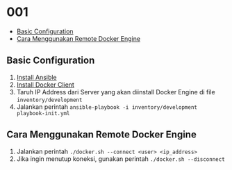 # 001

- [Basic Configuration](#basic-configuration)
- [Cara Menggunakan Remote Docker Engine](#cara-menggunakan-remote-docker-engine)

## Basic Configuration
1. [Install Ansible](https://docs.ansible.com/ansible/latest/installation_guide/intro_installation.html)
2. [Install Docker Client](https://stackoverflow.com/questions/38675925/is-it-possible-to-install-only-the-docker-cli-and-not-the-daemon)
3. Taruh IP Address dari Server yang akan diinstall Docker Engine di file `inventory/development`
4. Jalankan perintah `ansible-playbook -i inventory/development playbook-init.yml`

## Cara Menggunakan Remote Docker Engine
1. Jalankan perintah `./docker.sh --connect <user> <ip_address>`
2. Jika ingin menutup koneksi, gunakan perintah `./docker.sh --disconnect`
